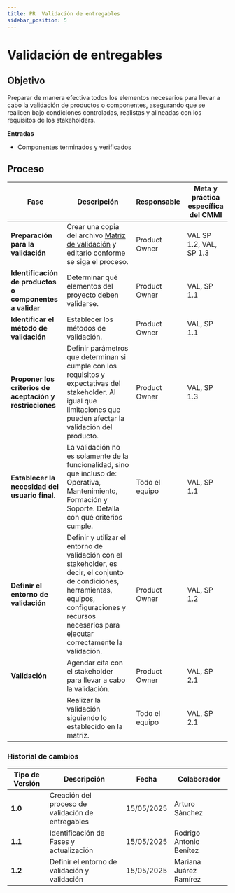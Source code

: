 ```yaml
---
title: PR  Validación de entregables
sidebar_position: 5
---
```


# Validación de entregables

## **Objetivo**

Preparar de manera efectiva todos los elementos necesarios para llevar a cabo la validación de productos o componentes, asegurando que se realicen bajo condiciones controladas, realistas y alineadas con los requisitos de los stakeholders.

**Entradas**

- Componentes terminados y verificados

## **Proceso**

| Fase                                                     | Descripción                                                                                                                                                                                                                                                                                                | Responsable    | Meta y práctica específica del CMMI |
| -------------------------------------------------------- | ---------------------------------------------------------------------------------------------------------------------------------------------------------------------------------------------------------------------------------------------------------------------------------------------------------- | -------------- | ----------------------------------- |
| **Preparación para la validación**                       | Crear una copia del archivo [Matriz de validación](<[https://docs.google.com/spreadsheets/d/1mfGt57wGsCg6vTAcVsmOsTOH45h4zuD0IkMTe4XybO0/edit?usp=sharing](https://docs.google.com/spreadsheets/d/1mfGt57wGsCg6vTAcVsmOsTOH45h4zuD0IkMTe4XybO0/edit?usp=sharing)>) y editarlo conforme se siga el proceso. | Product Owner  | VAL SP 1.2, VAL, SP 1.3             |
| **Identificación de productos o componentes a validar**  | Determinar qué elementos del proyecto deben validarse.                                                                                                                                                                                                                                                     | Product Owner  | VAL, SP 1.1                         |
| **Identificar el método de validación**                  | Establecer los métodos de validación.                                                                                                                                                                                                                                                                      | Product Owner  | VAL, SP 1.1                         |
| **Proponer los criterios de aceptación y restricciones** | Definir parámetros que determinan si cumple con los requisitos y expectativas del stakeholder. Al igual que limitaciones que pueden afectar la validación del producto.                                                                                                                                    | Product Owner  | VAL, SP 1.3                         |
| **Establecer la necesidad del usuario final.**           | La validación no es solamente de la funcionalidad, sino que incluso de: Operativa, Mantenimiento, Formación y Soporte. Detalla con qué criterios cumple.                                                                                                                                                   | Todo el equipo | VAL, SP 1.1                         |
| **Definir el entorno de validación** | Definir y utilizar el entorno de validación con el stakeholder, es decir, el conjunto de condiciones, herramientas, equipos, configuraciones y recursos necesarios para ejecutar correctamente la validación. | Product Owner | VAL, SP 1.2 |
| **Validación** | Agendar cita con el stakeholder para llevar a cabo la validación. | Product Owner | VAL, SP 2.1 |
|  | Realizar la validación siguiendo lo establecido en la matriz. | Todo el equipo | VAL, SP 2.1 |


### Historial de cambios

| **Tipo de Versión** | **Descripción**                                   | **Fecha**  | **Colaborador**         |
| ------------------- | ------------------------------------------------- | ---------- | ----------------------- |
| **1.0**             | Creación del proceso de validación de entregables | 15/05/2025 | Arturo Sánchez          |
| **1.1**             | Identificación de Fases y actualización           | 15/05/2025 | Rodrigo Antonio Benítez |
| **1.2**             | Definir el entorno de validación y validación     | 15/05/2025 | Mariana Juárez Ramírez  |
